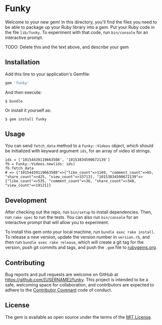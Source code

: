 # Funky

Welcome to your new gem! In this directory, you'll find the files you need to be able to package up your Ruby library into a gem. Put your Ruby code in the file `lib/funky`. To experiment with that code, run `bin/console` for an interactive prompt.

TODO: Delete this and the text above, and describe your gem

## Installation

Add this line to your application's Gemfile:

```ruby
gem 'funky'
```

And then execute:

    $ bundle

Or install it yourself as:

    $ gem install funky

## Usage

You can send `fetch_data` method to a `Funky::Videos` object, which should be initialized with keyward argument `ids`, for an array of video id strings.

```
ids = ['10154439119663508', '10153834590672139']
fb = Funky::Videos.new(ids: ids)
fb.fetch_data
# => {"10154439119663508"=>{"like_count"=>1169, "comment_count"=>65, "share_count"=>425, "view_count"=>33713}, "10153834590672139"=>{"like_count"=>535, "comment_count"=>36, "share_count"=>348, "view_count"=>19121}}
```

## Development

After checking out the repo, run `bin/setup` to install dependencies. Then, run `rake spec` to run the tests. You can also run `bin/console` for an interactive prompt that will allow you to experiment.

To install this gem onto your local machine, run `bundle exec rake install`. To release a new version, update the version number in `version.rb`, and then run `bundle exec rake release`, which will create a git tag for the version, push git commits and tags, and push the `.gem` file to [rubygems.org](https://rubygems.org).

## Contributing

Bug reports and pull requests are welcome on GitHub at https://github.com/[USERNAME]/funky. This project is intended to be a safe, welcoming space for collaboration, and contributors are expected to adhere to the [Contributor Covenant](http://contributor-covenant.org) code of conduct.


## License

The gem is available as open source under the terms of the [MIT License](http://opensource.org/licenses/MIT).

